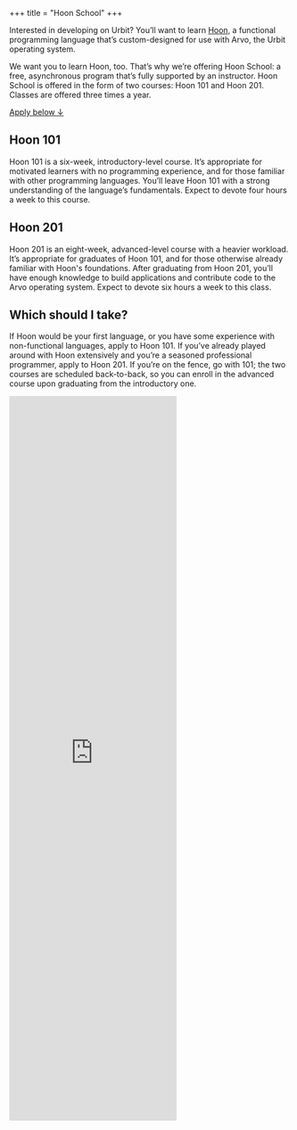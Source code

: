 +++
title = "Hoon School"
+++

Interested in developing on Urbit? You’ll want to learn [Hoon](https://urbit.org/docs/tutorials/hoon/), a functional programming language that’s custom-designed for use with Arvo, the Urbit operating system.

We want you to learn Hoon, too. That’s why we’re offering Hoon School: a free, asynchronous program that’s fully supported by an instructor. Hoon School is offered in the form of two courses: Hoon 101 and Hoon 201. Classes are offered three times a year.

[Apply below ↓](#apply)

## Hoon 101

Hoon 101 is a six-week, introductory-level course. It’s appropriate for motivated learners with no programming experience, and for those familiar with other programming languages. You’ll leave Hoon 101 with a strong understanding of the language’s fundamentals. Expect to devote four hours a week to this course.

## Hoon 201

Hoon 201 is an eight-week, advanced-level course with a heavier workload. It’s appropriate for graduates of Hoon 101, and for those otherwise already familiar with Hoon's foundations. After graduating from Hoon 201, you’ll have enough knowledge to build applications and contribute code to the Arvo operating system. Expect to devote six hours a week to this class.

## Which should I take?

If Hoon would be your first language, or you have some experience with non-functional languages, apply to Hoon 101. If you’ve already played around with Hoon extensively and you’re a seasoned professional programmer, apply to Hoon 201. If you’re on the fence, go with 101; the two courses are scheduled back-to-back, so you can enroll in the advanced course upon graduating from the introductory one.

<script class="src="https://static.airtable.com/js/embed/embed_snippet_v1.js"></script><iframe id="apply" class="airtable-embed airtable-dynamic-height w-full" src="https://airtable.com/embed/shr8bb15QPR3hfQpG?backgroundColor=teal" frameborder="0" height="1300"></iframe>
